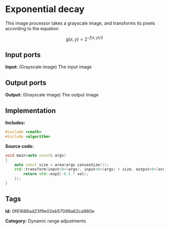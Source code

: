 # Exponential decay

This image processor takes a grayscale image, and transforms its pixels according to the equation

$$ g(x, y) = 2^{-f(x, y)/2} $$

## Input ports

__Input:__ (Grayscale image) The input image

## Output ports

__Output:__ (Grayscale image) The output image

## Implementation

__Includes:__

```c++
#include <cmath>
#include <algorithm>
```

__Source code:__

```c++
void main(auto const& args)
{
	auto const size = area(args.canvasSize());
	std::transform(input<0>(args), input<0>(args) + size, output<0>(args), [](auto val) {
		return std::exp2(-0.5 * val);
	});
}
```

## Tags

__Id:__ 0f61686ad23f9e02eb57099a62ca980e

__Category:__ Dynamic range adjustments